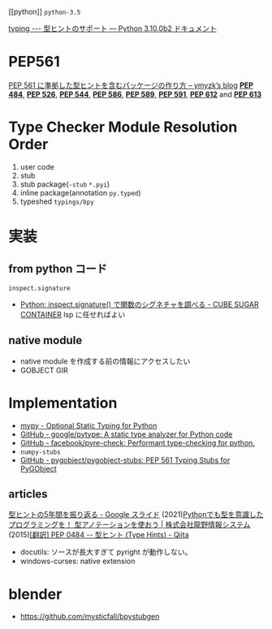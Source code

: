 [[python]]
`python-3.5`

[typing --- 型ヒントのサポート — Python 3.10.0b2 ドキュメント](https://docs.python.org/ja/3/library/typing.html)

# PEP561

[PEP 561 に準拠した型ヒントを含むパッケージの作り方 – ymyzk’s blog](https://blog.ymyzk.com/2018/09/creating-packages-using-pep-561/)
[**PEP 484**](https://www.python.org/dev/peps/pep-0484), [**PEP 526**](https://www.python.org/dev/peps/pep-0526), [**PEP 544**](https://www.python.org/dev/peps/pep-0544), [**PEP 586**](https://www.python.org/dev/peps/pep-0586), [**PEP 589**](https://www.python.org/dev/peps/pep-0589), [**PEP 591**](https://www.python.org/dev/peps/pep-0591), [**PEP 612**](https://www.python.org/dev/peps/pep-0612) and [**PEP 613**](https://www.python.org/dev/peps/pep-0613)


# Type Checker Module Resolution Order

1. user code
2. stub
3. stub package(`-stub`  `*.pyi`)
4. inline package(annotation `py.typed`)
5. typeshed
`typings/bpy`

# 実装

## from python コード
`inspect.signature`
- [Python: inspect.signature() で関数のシグネチャを調べる - CUBE SUGAR CONTAINER](https://blog.amedama.jp/entry/2016/10/31/225219)
lsp に任せればよい

## native module
- native module を作成する前の情報にアクセスしたい
- GOBJECT GIR

# Implementation

- [mypy - Optional Static Typing for Python](http://www.mypy-lang.org/)
- [GitHub - google/pytype: A static type analyzer for Python code](https://github.com/google/pytype)
- [GitHub - facebook/pyre-check: Performant type-checking for python.](https://github.com/facebook/pyre-check)
- `numpy-stubs`
- [GitHub - pygobject/pygobject-stubs: PEP 561 Typing Stubs for PyGObject](https://github.com/pygobject/pygobject-stubs)

## articles

[型ヒントの5年間を振り返る - Google スライド](https://docs.google.com/presentation/d/1kxX5_bL1Rv-sW7zJDBSve9g69A_AJbAEvMXkhlMrBR4/htmlpresent)
(2021)[Pythonでも型を意識したプログラミングを！ 型アノテーションを使おう | 株式会社龍野情報システム](https://tatsuno-system.co.jp/2021/02/03/blog_python-function-annotations/)
(2015)[[翻訳] PEP 0484 -- 型ヒント (Type Hints) - Qiita](https://qiita.com/t2y/items/f95f6efe163b29be59af)

- docutils: ソースが長大すぎて pyright が動作しない。
- windows-curses: native extension

# blender
- https://github.com/mysticfall/bpystubgen

